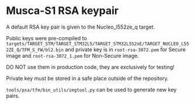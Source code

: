 # Musca-S1 RSA keypair

A default RSA key pair is given to the Nucleo_l552ze_q target.

Public keys were pre-compiled to `targets/TARGET_STM/TARGET_STM32L5/TARGET_STM32L552xE/TARGET_NUCLEO_L552ZE_Q/TFM_S_FW/bl2.bin` and private key is in `root-rsa-3072.pem` for Secure image and `root-rsa-3072_1.pem` for Non-Secure image.

DO NOT use them in production code, they are exclusively for testing!

Private key must be stored in a safe place outside of the repository.

`tools/psa/tfm/bin_utils/imgtool.py` can be used to generate new key pairs.
